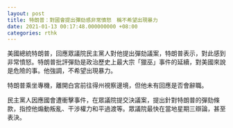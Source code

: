 ```yaml
---
layout: post
title: 特朗普：對國會提出彈劾感非常憤怒　稱不希望出現暴力
date: 2021-01-13 00:17:48.000000000 +08:00
categories: rthk
---
```


美國總統特朗普，回應眾議院民主黨人對他提出彈劾議案，特朗普表示，對此感到非常憤怒。特朗普批評彈劾是政治歷史上最大宗「獵巫」事件的延續，對美國來說是危險的事。他強調，不希望出現暴力。

特朗普乘坐專機，離開白宮前往得州視察邊境，但他未有回應是否會辭職。

民主黨人因應國會遭衝擊事件，在眾議院提交決議案，提出針對特朗普的彈劾條款，指控他煽動叛亂、干涉權力和平過渡等。眾議院最快在當地星期三辯論，甚至表決。
